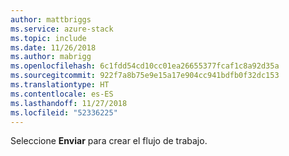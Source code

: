 ```yaml
---
author: mattbriggs
ms.service: azure-stack
ms.topic: include
ms.date: 11/26/2018
ms.author: mabrigg
ms.openlocfilehash: 6c1fdd54cd10cc01ea26655377fcaf1c8a92d35a
ms.sourcegitcommit: 922f7a8b75e9e15a17e904cc941bdfb0f32dc153
ms.translationtype: HT
ms.contentlocale: es-ES
ms.lasthandoff: 11/27/2018
ms.locfileid: "52336225"
---
```

Seleccione **Enviar** para crear el flujo de trabajo.